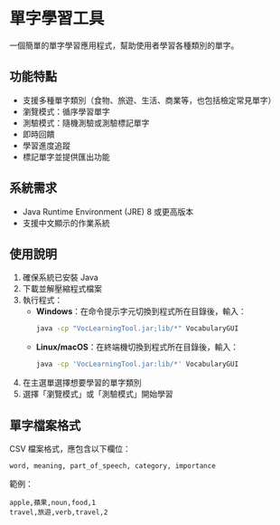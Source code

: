 # 單字學習工具

一個簡單的單字學習應用程式，幫助使用者學習各種類別的單字。

## 功能特點
- 支援多種單字類別（食物、旅遊、生活、商業等，也包括檢定常見單字）
- 瀏覽模式：循序學習單字
- 測驗模式：隨機測驗或測驗標記單字
- 即時回饋
- 學習進度追蹤
- 標記單字並提供匯出功能

## 系統需求
- Java Runtime Environment (JRE) 8 或更高版本
- 支援中文顯示的作業系統

## 使用說明
1. 確保系統已安裝 Java
2. 下載並解壓縮程式檔案
3. 執行程式：
   - **Windows**：在命令提示字元切換到程式所在目錄後，輸入：
     ```bat
     java -cp "VocLearningTool.jar;lib/*" VocabularyGUI
     ```
   - **Linux/macOS**：在終端機切換到程式所在目錄後，輸入：
     ```bash
     java -cp 'VocLearningTool.jar:lib/*' VocabularyGUI
     ```
4. 在主選單選擇想要學習的單字類別
5. 選擇「瀏覽模式」或「測驗模式」開始學習

## 單字檔案格式
CSV 檔案格式，應包含以下欄位：
```
word, meaning, part_of_speech, category, importance
```
範例：
```
apple,蘋果,noun,food,1
travel,旅遊,verb,travel,2
```
